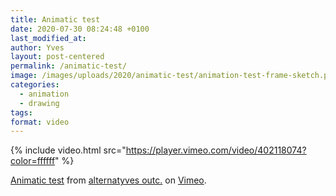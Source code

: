 ```yaml
---
title: Animatic test
date: 2020-07-30 08:24:48 +0100
last_modified_at:
author: Yves
layout: post-centered
permalink: /animatic-test/
image: /images/uploads/2020/animatic-test/animation-test-frame-sketch.png
categories:
  - animation
  - drawing
tags:
format: video
---
```

{% include video.html src="https://player.vimeo.com/video/402118074?color=ffffff" %}
<p class="pa4 link dim gren f5 i"><a href="https://vimeo.com/402118074">Animatic test</a> from <a href="https://vimeo.com/alternatyves">alternatyves outc.</a> on <a href="https://vimeo.com">Vimeo</a>.</p>

